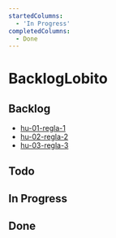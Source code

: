```yaml
---
startedColumns:
  - 'In Progress'
completedColumns:
  - Done
---
```


# BacklogLobito

## Backlog

- [hu-01-regla-1](tasks/hu-01-regla-1.md)
- [hu-02-regla-2](tasks/hu-02-regla-2.md)
- [hu-03-regla-3](tasks/hu-03-regla-3.md)

## Todo

## In Progress

## Done
